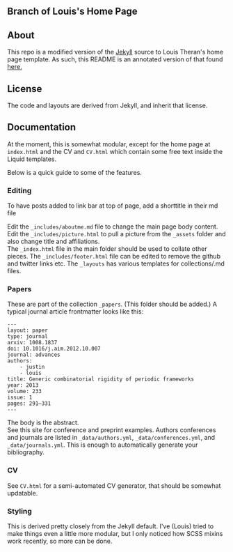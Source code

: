 ## Branch of Louis's Home Page

## About 

This repo is a modified version of the [Jekyll][jekyll] source to Louis Theran's 
home page template.  As such, this README is an annotated version of that found [here.](https://github.com/theran/theran.github.io/tree/template)

## License

The code and layouts are derived from Jekyll, and inherit that
license.  

[jekyll]: http://jekyllrb.com/

## Documentation

At the moment, this is somewhat modular, except for the home page at 
`index.html` and the CV and `CV.html` which contain some free text 
inside the Liquid templates.

Below is a quick guide to some of the features.


### Editing
To have posts added to link bar at top of page, add a shorttitle in their md file

Edit the `_includes/aboutme.md` file to change the main page body content.
Edit the `_includes/picture.html` to pull a picture from the `_assets` folder and also change title and affiliations.  
The `_index.html` file in the main folder should be used to collate other pieces.
The `_includes/footer.html` file can be edited to remove the github and twitter links etc.
The `_layouts` has various templates for collections/.md files. 

### Papers

These are part of the collection `_papers`.  (This folder should be added.)  A typical journal article 
frontmatter looks like this:

~~~~~~~~~~~~~~
---
layout: paper
type: journal
arxiv: 1008.1837
doi: 10.1016/j.aim.2012.10.007
journal: advances
authors:
    - justin
    - louis
title: Generic combinatorial rigidity of periodic frameworks
year: 2013
volume: 233
issue: 1
pages: 291–331
---
~~~~~~~~~~~~~~

The body is the abstract.  
See this site for conference and preprint examples.  Authors conferences and journals 
are listed in `_data/authors.yml`, `_data/conferences.yml`, and `_data/journals.yml`.
This is enough to automatically generate your bibliography.

### CV

See `CV.html` for a semi-automated CV generator, that should be somewhat updatable.

### Styling

This is derived pretty closely from the Jekyll default.  I've (Louis) tried to make 
things even a little more modular, but I only noticed how SCSS mixins work
recently, so more can be done.